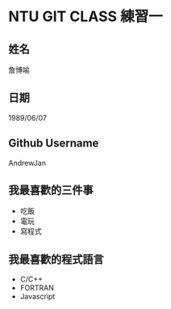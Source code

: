 # NTU GIT CLASS 練習一

姓名
----
詹博喻

日期
----
1989/06/07

Github Username
---------------
AndrewJan

我最喜歡的三件事
---------------
- 吃飯
- 電玩
- 寫程式

我最喜歡的程式語言
---------------
- C/C++
- FORTRAN
- Javascript